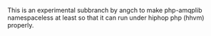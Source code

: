 This is an experimental subbranch by angch to make php-amqplib
namespaceless at least so that it can run under hiphop php (hhvm)
properly.
